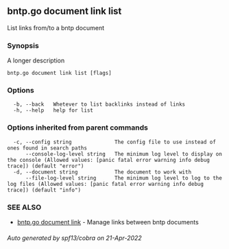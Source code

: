 ## bntp.go document link list

List links from/to a bntp document

### Synopsis

A longer description

```
bntp.go document link list [flags]
```

### Options

```
  -b, --back   Whetever to list backlinks instead of links
  -h, --help   help for list
```

### Options inherited from parent commands

```
  -c, --config string              The config file to use instead of ones found in search paths
      --console-log-level string   The minimum log level to display on the console (Allowed values: [panic fatal error warning info debug trace]) (default "error")
  -d, --document string            The document to work with
      --file-log-level string      The minimum log level to log to the log files (Allowed values: [panic fatal error warning info debug trace]) (default "info")
```

### SEE ALSO

* [bntp.go document link](bntp.go_document_link.md)	 - Manage links between bntp documents

###### Auto generated by spf13/cobra on 21-Apr-2022
